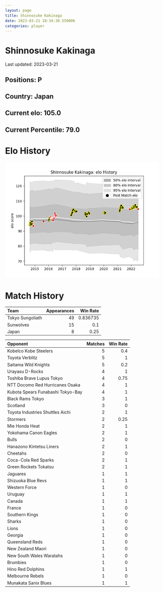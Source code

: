 ```yaml
---  
layout: page  
title: Shinnosuke Kakinaga  
date: 2023-03-21 18:34:30.550006  
categories: player  
---
```

# Shinnosuke Kakinaga


Last updated: 2023-03-21
## Positions: P

## Country: Japan

## Current elo: 105.0

## Current Percentile: 79.0

# Elo History


![elo history](history_ShinnosukeKakinaga.png)
# Match History


| Team             |   Appearances |   Win Rate |
|:-----------------|--------------:|-----------:|
| Tokyo Sungoliath |            49 |   0.836735 |
| Sunwolves        |            15 |   0.1      |
| Japan            |             8 |   0.25     |

| Opponent                          |   Matches |   Win Rate |
|:----------------------------------|----------:|-----------:|
| Kobelco Kobe Steelers             |         5 |       0.4  |
| Toyota Verblitz                   |         5 |       1    |
| Saitama Wild Knights              |         5 |       0.2  |
| Urayasu D-Rocks                   |         4 |       1    |
| Toshiba Brave Lupus Tokyo         |         4 |       0.75 |
| NTT Docomo Red Hurricanes Osaka   |         4 |       1    |
| Kubota Spears Funabashi Tokyo-Bay |         4 |       1    |
| Black Rams Tokyo                  |         3 |       1    |
| Scotland                          |         3 |       0    |
| Toyota Industries Shuttles Aichi  |         2 |       1    |
| Stormers                          |         2 |       0.25 |
| Mie Honda Heat                    |         2 |       1    |
| Yokohama Canon Eagles             |         2 |       1    |
| Bulls                             |         2 |       0    |
| Hanazono Kintetsu Liners          |         2 |       1    |
| Cheetahs                          |         2 |       0    |
| Coca-Cola Red Sparks              |         2 |       1    |
| Green Rockets Tokatsu             |         2 |       1    |
| Jaguares                          |         1 |       1    |
| Shizuoka Blue Revs                |         1 |       1    |
| Western Force                     |         1 |       0    |
| Uruguay                           |         1 |       1    |
| Canada                            |         1 |       1    |
| France                            |         1 |       0    |
| Southern Kings                    |         1 |       0    |
| Sharks                            |         1 |       0    |
| Lions                             |         1 |       0    |
| Georgia                           |         1 |       0    |
| Queensland Reds                   |         1 |       0    |
| New Zealand Maori                 |         1 |       0    |
| New South Wales Waratahs          |         1 |       0    |
| Brumbies                          |         1 |       0    |
| Hino Red Dolphins                 |         1 |       1    |
| Melbourne Rebels                  |         1 |       0    |
| Munakata Sanix Blues              |         1 |       1    |